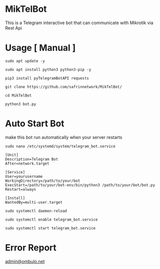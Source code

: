 # MikTelBot
This is a Telegram interactive bot that can communicate with Mikrotik via Rest Api

# Usage [ Manual ]
```
sudo apt update -y
```
```
sudo apt install python3 python3-pip -y
```
```
pip3 install pyTelegramBotAPI requests

```
```
git clone https://github.com/safrinnetwork/MikTelBot/
```
```
cd MikTelBot
```
```
python3 bot.py
```
# Auto Start Bot
make this bot run automatically when your server restarts
```
sudo nano /etc/systemd/system/telegram_bot.service

```
```
[Unit]
Description=Telegram Bot
After=network.target

[Service]
User=yourusername
WorkingDirectory=/path/to/your/bot
ExecStart=/path/to/your/bot-env/bin/python3 /path/to/your/bot/bot.py
Restart=always

[Install]
WantedBy=multi-user.target

```
```
sudo systemctl daemon-reload
```
```
sudo systemctl enable telegram_bot.service
```
```
sudo systemctl start telegram_bot.service

```
# Error Report
admin@ombulo.net
